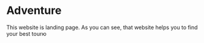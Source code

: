 # Adventure
This website is landing page. As you can see, that website helps you to find your best tourю
